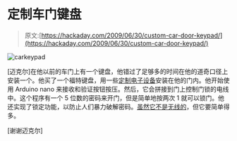 # 定制车门键盘

> 原文:[https://hackaday.com/2009/06/30/custom-car-door-keypad/](https://hackaday.com/2009/06/30/custom-car-door-keypad/)

![carkeypad](../Images/44eba6f21a6465dd519e1dbb1c461136.png "carkeypad")

[迈克尔]在他以前的车门上有一个键盘，他错过了足够多的时间在他的道奇口径上安装一个。他买了一个福特键盘，用一些[定制电子设备](http://www.arduino.cc/cgi-bin/yabb2/YaBB.pl?num=1236735887)安装在他的门内。他开始使用 Arduino nano 来接收和验证按钮按压。然后，它会拼接到门上控制门锁的电线中。这个程序有一个 5 位数的密码来开门，但是简单地按两次 1 就可以锁门。他还实现了锁定功能，以防止人们暴力破解密码。[虽然它不是无线的](http://hackaday.com/2009/05/22/ifob-keless-entry/)，但它要简单得多。

[谢谢迈克尔]